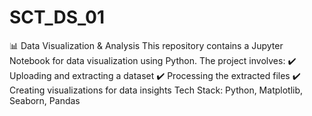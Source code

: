 # SCT_DS_01
📊 Data Visualization &amp; Analysis This repository contains a Jupyter Notebook for data visualization using Python. The project involves: ✔️ Uploading and extracting a dataset ✔️ Processing the extracted files ✔️ Creating visualizations for data insights  Tech Stack: Python, Matplotlib, Seaborn, Pandas
